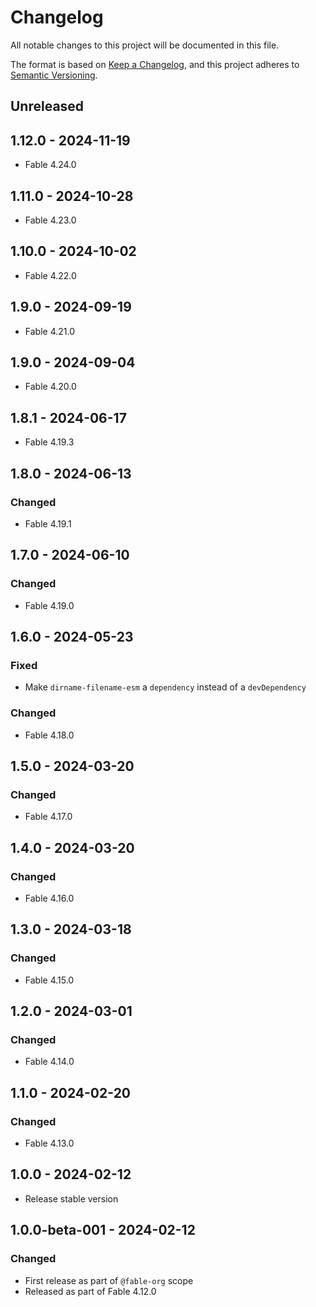 # Changelog

All notable changes to this project will be documented in this file.

The format is based on [Keep a Changelog](https://keepachangelog.com/en/1.0.0/),
and this project adheres to [Semantic Versioning](https://semver.org/spec/v2.0.0.html).

## Unreleased

## 1.12.0 - 2024-11-19

* Fable 4.24.0

## 1.11.0 - 2024-10-28

* Fable 4.23.0

## 1.10.0 - 2024-10-02

* Fable 4.22.0

## 1.9.0 - 2024-09-19

* Fable 4.21.0

## 1.9.0 - 2024-09-04

* Fable 4.20.0

## 1.8.1 - 2024-06-17

* Fable 4.19.3

## 1.8.0 - 2024-06-13

### Changed

* Fable 4.19.1

## 1.7.0 - 2024-06-10

### Changed

* Fable 4.19.0

## 1.6.0 - 2024-05-23

### Fixed

* Make `dirname-filename-esm` a `dependency` instead of a `devDependency`

### Changed

* Fable 4.18.0

## 1.5.0 - 2024-03-20

### Changed

* Fable 4.17.0

## 1.4.0 - 2024-03-20

### Changed

* Fable 4.16.0

## 1.3.0 - 2024-03-18

### Changed

* Fable 4.15.0

## 1.2.0 - 2024-03-01

### Changed

* Fable 4.14.0

## 1.1.0 - 2024-02-20

### Changed

* Fable 4.13.0

## 1.0.0 - 2024-02-12

* Release stable version

## 1.0.0-beta-001 - 2024-02-12

### Changed

* First release as part of `@fable-org` scope
* Released as part of Fable 4.12.0
